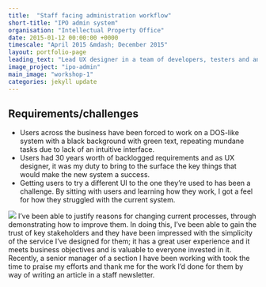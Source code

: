 ```yaml
---
title:  "Staff facing administration workflow"
short-title: "IPO admin system"
organisation: "Intellectual Property Office"
date: 2015-01-12 00:00:00 +0000
timescale: "April 2015 &mdash; December 2015"
layout: portfolio-page
leading_text: "Lead UX designer in a team of developers, testers and analysts, tasked with creating a strategy and framework for a newly designed system that will replace a thirty year old mainframe system."
image_project: "ipo-admin"
main_image: "workshop-1"
categories: jekyll update
---
```


<h2 class="heading-medium">Requirements/challenges</h2>
<ul>
  <li>Users across the business have been forced to work on a DOS-like system with a black background with green text, repeating mundane tasks due to lack of an intuitive interface.</li>
  <li>Users had 30 years worth of backlogged requirements and as UX designer, it was my duty to bring to the surface the key things that would make the new system a success.</li>
  <li>Getting users to try a different UI to the one they’re used to has been a challenge. By sitting with users and learning how they work, I got a feel for how they struggled with the current system.</li>
</ul>
<img src="https://goo.gl/photos/Z7xiUSsGNywjTHGU6" />
  I’ve been able to justify reasons for changing current processes, through demonstrating how to improve them. In doing this, I’ve been able to gain the trust of key stakeholders and they have been impressed with the simplicity of the service I’ve designed for them; it has a great user experience and it meets business objectives and is valuable to everyone invested in it. Recently, a senior manager of a section I have been working with took the time to praise my efforts and thank me for the work I’d done for them by way of writing an article in a staff newsletter.
